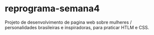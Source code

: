 # reprograma-semana4
Projeto de desenvolvimento de pagina web sobre mulheres / personalidades brasileiras e inspiradoras, para praticar HTLM e CSS.
